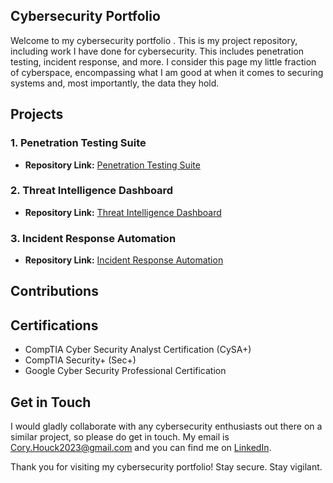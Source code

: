 ## **Cybersecurity Portfolio**

Welcome to my cybersecurity portfolio . This is my project repository, including work I have done for cybersecurity. This includes penetration testing, incident response, and more. I consider this page my little fraction of cyberspace, encompassing what I am good at when it comes to securing systems and, most importantly, the data they hold.



## Projects



### 1. Penetration Testing Suite
- **Repository Link:** [Penetration Testing Suite](https://github.com/username/penetration-testing-suite)


### 2. Threat Intelligence Dashboard
- **Repository Link:** [Threat Intelligence Dashboard](https://github.com/username/threat-intelligence-dashboard)


### 3. Incident Response Automation
- **Repository Link:** [Incident Response Automation](https://github.com/username/incident-response-automation)


## Contributions






## Certifications

- CompTIA Cyber Security Analyst Certification (CySA+)
- CompTIA Security+ (Sec+)
- Google Cyber Security Professional Certification 




## Get in Touch



I would gladly collaborate with any cybersecurity enthusiasts out there on a similar project, so please do get in touch. My email is [Cory.Houck2023@gmail.com](mailto:Cory.Houck2023@gmail.com) and you can find me on [LinkedIn](https://www.linkedin.com/in/cory-houck-232598293/).



Thank you for visiting my cybersecurity portfolio! Stay secure. Stay vigilant.
